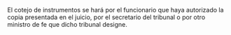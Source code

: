 El cotejo de instrumentos se hará por el funcionario que haya autorizado la copia presentada en el juicio, por el secretario del tribunal o por otro ministro de fe que dicho tribunal designe.